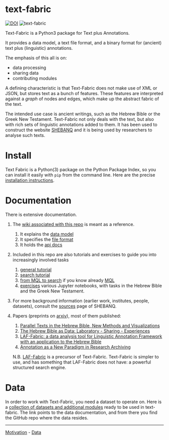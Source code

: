 # text-fabric
[![DOI](https://zenodo.org/badge/DOI/10.5281/zenodo.1008899.svg)](https://doi.org/10.5281/zenodo.1008899)
![text-fabric](https://raw.github.com/Dans-labs/text-fabric/master/docs/tf.png)


Text-Fabric is a Python3 package for Text plus Annotations.

It provides a data model, a text file format, and a binary format for (ancient) text plus
(linguistic) annotations.

The emphasis of this all is on:

* data processing
* sharing data
* contributing modules

A defining characteristic is that Text-Fabric does not make use of XML or JSON,
but stores text as a bunch of features.
These features are interpreted against a *graph* of nodes and edges, which make up the
abstract fabric of the text.

The intended use case is ancient writings, such as the Hebrew Bible or the Greek New Testament.
Text-Fabric not only deals with the text, but also with rich sets of linguistic annotations added to them.
It has been used to construct the website
[SHEBANQ](https://shebanq.ancient-data.org) and it is being
used by researchers to analyse such texts. 

# Install

Text Fabric is a Python(3) package on the Python Package Index, so you can install it easily with `pip` from
the command line. Here are the precise
[installation instructions](https://github.com/Dans-labs/text-fabric/wiki/Home).

# Documentation

There is extensive documentation.

1. The [wiki associated with this repo](https://github.com/Dans-labs/text-fabric/wiki) is meant as a reference.
   1. It explains the [data model](https://github.com/Dans-labs/text-fabric/wiki/Data-model)
   2. It specifies the [file format](https://github.com/Dans-labs/text-fabric/wiki/File-formats)
   3. It holds the [api docs](https://github.com/Dans-labs/text-fabric/wiki/Api)
2. Included in this repo are also tutorials and exercises to guide you into increasingly involved tasks
   1. [general tutorial](https://github.com/Dans-labs/text-fabric/blob/master/docs/tutorial.ipynb)
   1. [search tutorial](https://github.com/Dans-labs/text-fabric/blob/master/docs/searchTutorial.ipynb)
   1. [from MQL to search](https://github.com/Dans-labs/text-fabric/blob/master/docs/searchFromMQL.ipynb) if you know already
      [MQL](http://emdros.org)
   1. [exercises](https://github.com/Dans-labs/text-fabric/tree/master/exercises) various Jupyter notebooks, with tasks in the
      Hebrew Bible and the Greek New Testament.
3. For more background information (earlier work, institutes, people, datasets), consult the
   [sources](https://shebanq.ancient-data.org/sources)
   page of SHEBANQ.
4. Papers (preprints on [arxiv](https://arxiv.org)), most of them published:
   1. [Parallel Texts in the Hebrew Bible, New Methods and Visualizations ](https://arxiv.org/abs/1603.01541)
   1. [The Hebrew Bible as Data: Laboratory - Sharing - Experiences](https://arxiv.org/abs/1501.01866)
   1. [LAF-Fabric: a data analysis tool for Linguistic Annotation Framework with an application to the Hebrew Bible](https://arxiv.org/abs/1410.0286)
   1. [Annotation as a New Paradigm in Research Archiving](https://arxiv.org/abs/1412.6069)

   N.B. [LAF-Fabric](https://github.com/Dans-labs/laf-fabric) is a precursor of Text-Fabric.
   Text-Fabric is simpler to use, and has something that LAF-Fabric does not have:
   a powerful structured search engine.

# Data

In order to work with Text-Fabric, you need a dataset to operate on.
Here is a
[collection of datasets and additional modules](https://Dans-labs.github.io/text-fabric-data/)
ready to be used in text-fabric. The link points to the data documentation, and from there you find the GitHub
repo where the data resides.

---

[Motivation](http://www.slideshare.net/dirkroorda/text-fabric) - 
[Data](https://github.com/Dans-labs/text-fabric-data)

